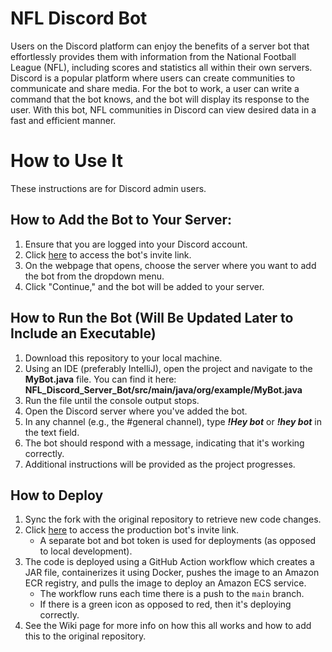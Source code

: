 # NFL Discord Bot
Users on the Discord platform can enjoy the benefits of a server bot that effortlessly provides them with information from the National Football League (NFL), including scores and statistics all within their own servers. Discord is a popular platform where users can create communities to communicate and share media. For the bot to work, a user can write a command that the bot knows, and the bot will display its response to the user. With this bot, NFL communities in Discord can view desired data in a fast and efficient manner.

# How to Use It
These instructions are for Discord admin users.

## How to Add the Bot to Your Server:
1. Ensure that you are logged into your Discord account.
2. Click [here](https://discord.com/api/oauth2/authorize?client_id=1153482870980083763&permissions=68608&scope=bot) to access the bot's invite link.
3. On the webpage that opens, choose the server where you want to add the bot from the dropdown menu.
4. Click "Continue," and the bot will be added to your server.

## How to Run the Bot (Will Be Updated Later to Include an Executable)
1. Download this repository to your local machine.
2. Using an IDE (preferably IntelliJ), open the project and navigate to the **MyBot.java** file. You can find it here: **NFL_Discord_Server_Bot/src/main/java/org/example/MyBot.java**
3. Run the file until the console output stops.
4. Open the Discord server where you've added the bot.
5. In any channel (e.g., the #general channel), type ***!Hey bot*** or ***!hey bot*** in the text field.
6. The bot should respond with a message, indicating that it's working correctly.
7. Additional instructions will be provided as the project progresses.

## How to Deploy
1. Sync the fork with the original repository to retrieve new code changes. 
2. Click [here](https://discord.com/api/oauth2/authorize?client_id=1172214896553898074&permissions=68608&scope=bot) to access the production bot's invite link.
   * A separate bot and bot token is used for deployments (as opposed to local development).  
3. The code is deployed using a GitHub Action workflow which creates a JAR file, containerizes it using Docker, pushes the image to an Amazon ECR registry, and pulls the image to deploy an Amazon ECS service.
   * The workflow runs each time there is a push to the `main` branch.
   * If there is a green icon as opposed to red, then it's deploying correctly.
4. See the Wiki page for more info on how this all works and how to add this to the original repository.

   

